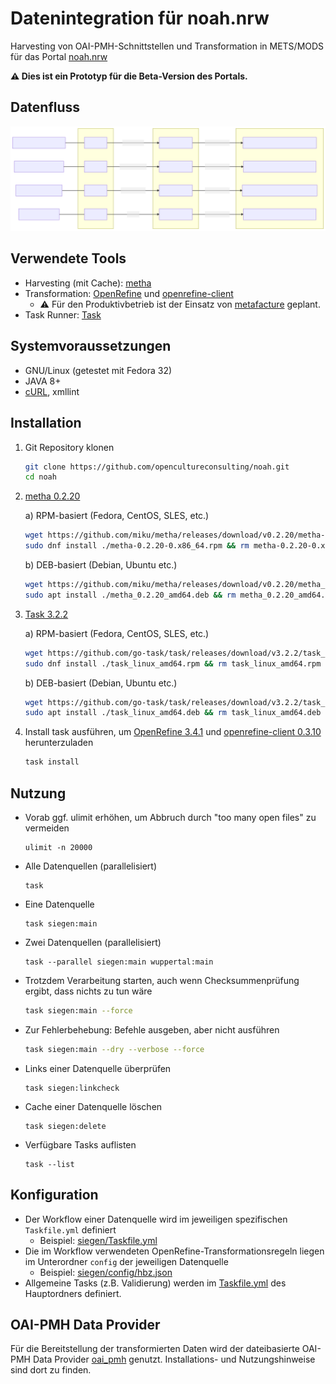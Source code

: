 # Datenintegration für noah.nrw

Harvesting von OAI-PMH-Schnittstellen und Transformation in METS/MODS für das Portal [noah.nrw](https://noah.nrw/)

**:warning: Dies ist ein Prototyp für die Beta-Version des Portals.**

## Datenfluss

[![Datenflussdiagramm](flowchart.svg)](https://raw.githubusercontent.com/opencultureconsulting/noah/main/flowchart.svg)

## Verwendete Tools

* Harvesting (mit Cache): [metha](https://github.com/miku/metha/)
* Transformation: [OpenRefine](https://github.com/OpenRefine/OpenRefine) und [openrefine-client](https://github.com/opencultureconsulting/openrefine-client)
  * :warning: Für den Produktivbetrieb ist der Einsatz von [metafacture](https://github.com/metafacture) geplant.
* Task Runner: [Task](https://github.com/go-task/task)

## Systemvoraussetzungen

* GNU/Linux (getestet mit Fedora 32)
* JAVA 8+
* [cURL](https://curl.se), xmllint

## Installation

1. Git Repository klonen

    ```sh
    git clone https://github.com/opencultureconsulting/noah.git
    cd noah
    ```

2. [metha 0.2.20](https://github.com/miku/metha/releases/tag/v0.2.20)

    a) RPM-basiert (Fedora, CentOS, SLES, etc.)

    ```sh
    wget https://github.com/miku/metha/releases/download/v0.2.20/metha-0.2.20-0.x86_64.rpm
    sudo dnf install ./metha-0.2.20-0.x86_64.rpm && rm metha-0.2.20-0.x86_64.rpm
    ```

    b) DEB-basiert (Debian, Ubuntu etc.)

    ```sh
    wget https://github.com/miku/metha/releases/download/v0.2.20/metha_0.2.20_amd64.deb
    sudo apt install ./metha_0.2.20_amd64.deb && rm metha_0.2.20_amd64.deb
    ```

3. [Task 3.2.2](https://github.com/go-task/task/releases/tag/v3.2.2)

    a) RPM-basiert (Fedora, CentOS, SLES, etc.)

    ```sh
    wget https://github.com/go-task/task/releases/download/v3.2.2/task_linux_amd64.rpm
    sudo dnf install ./task_linux_amd64.rpm && rm task_linux_amd64.rpm
    ```

    b) DEB-basiert (Debian, Ubuntu etc.)

    ```sh
    wget https://github.com/go-task/task/releases/download/v3.2.2/task_linux_amd64.deb
    sudo apt install ./task_linux_amd64.deb && rm task_linux_amd64.deb
    ```

4. Install task ausführen, um [OpenRefine 3.4.1](https://github.com/OpenRefine/OpenRefine/releases/tag/3.4.1) und [openrefine-client 0.3.10](https://github.com/opencultureconsulting/openrefine-client/releases/tag/v0.3.10) herunterzuladen

   ```sh
   task install
   ```


## Nutzung

* Vorab ggf. ulimit erhöhen, um Abbruch durch "too many open files" zu vermeiden

    ```
    ulimit -n 20000
    ```

* Alle Datenquellen (parallelisiert)

    ```
    task
    ```

* Eine Datenquelle

    ```
    task siegen:main
    ```

* Zwei Datenquellen (parallelisiert)

    ```
    task --parallel siegen:main wuppertal:main
    ```

* Trotzdem Verarbeitung starten, auch wenn Checksummenprüfung ergibt, dass nichts zu tun wäre

    ```sh
    task siegen:main --force
    ```

* Zur Fehlerbehebung: Befehle ausgeben, aber nicht ausführen

    ```sh
    task siegen:main --dry --verbose --force
    ```


* Links einer Datenquelle überprüfen

    ```
    task siegen:linkcheck
    ```

* Cache einer Datenquelle löschen

    ```
    task siegen:delete
    ```

* Verfügbare Tasks auflisten

    ```
    task --list
    ```

## Konfiguration

* Der Workflow einer Datenquelle wird im jeweiligen spezifischen `Taskfile.yml` definiert
  * Beispiel: [siegen/Taskfile.yml](siegen/Taskfile.yml)
* Die im Workflow verwendeten OpenRefine-Transformationsregeln liegen im Unterordner `config` der jeweiligen Datenquelle
  * Beispiel: [siegen/config/hbz.json](siegen/config/hbz.json)
* Allgemeine Tasks (z.B. Validierung) werden im [Taskfile.yml](Taskfile.yml) des Hauptordners definiert.

## OAI-PMH Data Provider

Für die Bereitstellung der transformierten Daten wird der dateibasierte OAI-PMH Data Provider [oai_pmh](https://github.com/opencultureconsulting/oai_pmh) genutzt. Installations- und Nutzungshinweise sind dort zu finden.
